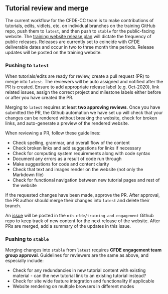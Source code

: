 ## Tutorial review and merge

The current workflow for the CFDE-CC team is to make contributions of tutorials, edits, vidlets, etc. on individual branches on the training GitHub repo, push them to `latest`, and then push to `stable` for the public-facing website. The [training website release plan](https://hackmd.io/O8k5wQvrQui_8_dqXOw2jA?both##release-checklist) will dictate the frequency of public releases. Releases are currently set to coincide with CFDE deliverable dates and occur in two to three month time periods. Release updates will be posted on the training website.

### Pushing to `latest`

When tutorials/edits are ready for review, create a pull request (PR) to merge into `latest`. The reviewers will be auto assigned and notified after the PR is created. Ensure to add appropriate release label (e.g. Oct-2020), link related issues, assign the correct project and milestone labels either before or after you have created the PR. 

Merging to `latest` requires at least **two approving reviews**. Once you have submitted the PR, the Github automation we have set up will check that your changes can be rendered without breaking the website, check for broken links, and auto-generate a preview of the rendered website.

When reviewing a PR, follow these guidelines:
- Check spelling, grammar, and overall flow of the content
- Check broken links and add suggestions for links if necessary
- Check for computing system requirements along with code syntax
- Document any errors as a result of code run through
- Make suggestions for code and content clarity 
- Check that text and images render on the website (not only the Markdown file)
- Check for functional navigation between new tutorial pages and rest of the website

If the requested changes have been made, approve the PR. After approval, the PR author should merge their changes into `latest` and delete their branch.

An [issue](https://github.com/nih-cfde/training-and-engagement/issues) will be posted in the `nih-cfde/training-and-engagement` Github repo to keep track of new content for the next release of the website. After PRs are merged, add a summary of the updates in this issue. 

### Pushing to `stable`

Merging changes into `stable` from `latest` requires **CFDE engagement team group approval**. Guidelines for reviewers are the same as above, and especially include:
- Check for any redundancies in new tutorial content with existing material - can the new tutorial link to an existing tutorial instead?
- Check for site wide feature integration and functionality if applicable
- Website rendering on multiple browsers in different modes
    
